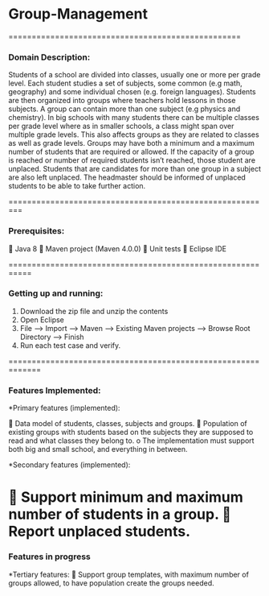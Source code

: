 # Group-Management
==================================================
### Domain Description:

Students of a school are divided into classes, usually one or more per grade level. Each student studies a set of subjects, some common (e.g math, geography) and some individual chosen (e.g. foreign languages). Students are then organized into groups where teachers hold lessons in those subjects. A group can contain more than one subject (e.g physics and chemistry).
In big schools with many students there can be multiple classes per grade level where as in smaller schools, a class might span over multiple grade levels. This also affects groups as they are related to classes as well as grade levels. Groups may have both a minimum and a maximum number of students that are required or allowed. If the capacity of a group is reached or number of required students isn’t reached, those student are unplaced. Students that are candidates for more than one group in a subject are also left unplaced. The headmaster should be informed of unplaced students to be able to take further action.

=========================================================
### Prerequisites:
 Java 8
 Maven project (Maven 4.0.0)
 Unit tests
 Eclipse IDE

===========================================================
### Getting up and running:
1. Download the zip file and unzip the contents
2. Open Eclipse
2. File --> Import --> Maven --> Existing Maven projects --> Browse Root Directory --> Finish
3. Run each test case and verify.

=============================================================
### Features Implemented:

*Primary features (implemented):

 Data model of students, classes, subjects and groups.
 Population of existing groups with students based on the subjects they are supposed to read and what classes they belong to.
o The implementation must support both big and small school, and everything in between.

*Secondary features (implemented):

 Support minimum and maximum number of students in a group.
 Report unplaced students.
================================
### Features in progress
*Tertiary features:
 Support group templates, with maximum number of groups allowed, to have population create the groups needed.
